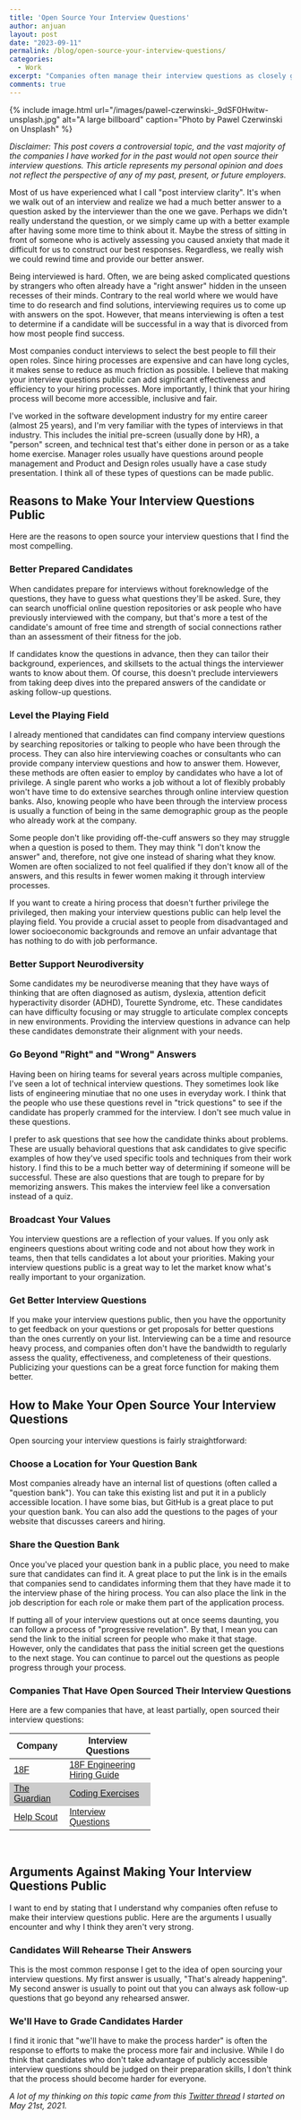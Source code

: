 ```yaml
---
title: 'Open Source Your Interview Questions'
author: anjuan
layout: post
date: "2023-09-11"
permalink: /blog/open-source-your-interview-questions/
categories:
  - Work
excerpt: "Companies often manage their interview questions as closely guarded secrets, but open sourcing them can make hiring processes more accessible, inclusive, and fair."
comments: true
---
```


{% include image.html url="/images/pawel-czerwinski-_9dSF0Hwitw-unsplash.jpg" alt="A large billboard" caption="Photo by Pawel Czerwinski on Unsplash" %}

*Disclaimer: This post covers a controversial topic, and the vast majority of the companies I have worked for in the past would not open source their interview questions. This article represents my personal opinion and does not reflect the perspective of any of my past, present, or future employers.*

Most of us have experienced what I call "post interview clarity". It's when we walk out of an interview and realize we had a much better answer to a question asked by the interviewer than the one we gave. Perhaps we didn't really understand the question, or we simply came up with a better example after having some more time to think about it. Maybe the stress of sitting in front of someone who is actively assessing you caused anxiety that made it difficult for us to construct our best responses. Regardless, we really wish we could rewind time and provide our better answer.

Being interviewed is hard. Often, we are being asked complicated questions by strangers who often already have a "right answer" hidden in the unseen recesses of their minds. Contrary to the real world where we would have time to do research and find solutions, interviewing requires us to come up with answers on the spot. However, that means interviewing is often a test to determine if a candidate will be successful in a way that is divorced from how most people find success.

Most companies conduct interviews to select the best people to fill their open roles. Since hiring processes are expensive and can have long cycles, it makes sense to reduce as much friction as possible. I believe that making your interview questions public can add significant effectiveness and efficiency to your hiring processes. More importantly, I think that your hiring process will become more accessible, inclusive and fair.

I've worked in the software development industry for my entire career (almost 25 years), and I'm very familiar with the types of interviews in that industry. This includes the initial pre-screen (usually done by HR), a "person" screen, and technical test that's either done in person or as a take home exercise. Manager roles usually have questions around people management and Product and Design roles usually have a case study presentation. I think all of these types of questions can be made public.

## **Reasons to Make Your Interview Questions Public**

Here are the reasons to open source your interview questions that I find the most compelling.

### **Better Prepared Candidates**

When candidates prepare for interviews without foreknowledge of the questions, they have to guess what questions they'll be asked. Sure, they can search unofficial online question repositories or ask people who have previously interviewed with the company, but that's more a test of the candidate's amount of free time and strength of social connections rather than an assessment of their fitness for the job.

If candidates know the questions in advance, then they can tailor their background, experiences, and skillsets to the actual things the interviewer wants to know about them. Of course, this doesn't preclude interviewers from taking deep dives into the prepared answers of the candidate or asking follow-up questions.

### **Level the Playing Field**

I already mentioned that candidates can find company interview questions by searching repositories or talking to people who have been through the process. They can also hire interviewing coaches or consultants who can provide company interview questions and how to answer them. However, these methods are often easier to employ by candidates who have a lot of privilege. A single parent who works a job without a lot of flexibly probably won't have time to do extensive searches through online interview question banks. Also, knowing people who have been through the interview process is usually a function of being in the same demographic group as the people who already work at the company.

Some people don't like providing off-the-cuff answers so they may struggle when a question is posed to them. They may think "I don't know the answer" and, therefore, not give one instead of sharing what they know. Women are often socialized to not feel qualified if they don't know all of the answers, and this results in fewer women making it through interview processes.

If you want to create a hiring process that doesn't further privilege the privileged, then making your interview questions public can help level the playing field. You provide a crucial asset to people from disadvantaged and lower socioeconomic backgrounds and remove an unfair advantage that has nothing to do with job performance.

### **Better Support Neurodiversity**

Some candidates my be neurodiverse meaning that they have ways of thinking that are often diagnosed as autism, dyslexia, attention deficit hyperactivity disorder (ADHD), Tourette Syndrome, etc. These candidates can have difficulty focusing or may struggle to articulate complex concepts in new environments. Providing the interview questions in advance can help these candidates demonstrate their alignment with your needs.

### **Go Beyond "Right" and "Wrong" Answers**

Having been on hiring teams for several years across multiple companies, I've seen a lot of technical interview questions. They sometimes look like lists of engineering minutiae that no one uses in everyday work. I think that the people who use these questions revel in "trick questions" to see if the candidate has properly crammed for the interview. I don't see much value in these questions.

I prefer to ask questions that see how the candidate thinks about problems. These are usually behavioral questions that ask candidates to give specific examples of how they've used specific tools and techniques from their work history. I find this to be a much better way of determining if someone will be successful. These are also questions that are tough to prepare for by memorizing answers. This makes the interview feel like a conversation instead of a quiz.

### **Broadcast Your Values**

You interview questions are a reflection of your values. If you only ask engineers questions about writing code and not about how they work in teams, then that tells candidates a lot about your priorities. Making your interview questions public is a great way to let the market know what's really important to your organization.

### **Get Better Interview Questions**

If you make your interview questions public, then you have the opportunity to get feedback on your questions or get proposals for better questions than the ones currently on your list. Interviewing can be a time and resource heavy process, and companies often don't have the bandwidth to regularly assess the quality, effectiveness, and completeness of their questions. Publicizing your questions can be a great force function for making them better.

## **How to Make Your Open Source Your Interview Questions**

Open sourcing your interview questions is fairly straightforward:

### **Choose a Location for Your Question Bank**

Most companies already have an internal list of questions (often called a "question bank"). You can take this existing list and put it in a publicly accessible location. I have some bias, but GitHub is a great place to put your question bank. You can also add the questions to the pages of your website that discusses careers and hiring.

### **Share the Question Bank**

Once you've placed your question bank in a public place, you need to make sure that candidates can find it. A great place to put the link is in the emails that companies send to candidates informing them that they have made it to the interview phase of the hiring process.  You can also place the link in the job description for each role or make them part of the application process.

If putting all of your interview questions out at once seems daunting, you can follow a process of "progressive revelation". By that, I mean you can send the link to the initial screen for people who make it that stage. However, only the candidates that pass the initial screen get the questions to the next stage. You can continue to parcel out the questions as people progress through your process.

### **Companies That Have Open Sourced Their Interview Questions**

Here are a few companies that have, at least partially, open sourced their interview questions:

<html>
<head>
<style>
table {
    font-family: arial, sans-serif;
    border-collapse: collapse;
    width: 50%;
}

td, th {
    border: 3px solid #dddddd;
    text-align: left;
    padding: 8px;
}

tr:nth-child(odd) {background: #FFF}
tr:nth-child(even) {background: #CCC}


</style>
</head>
<body>

</body>
</html>

| Company                                        | Interview Questions                                                     |
|------------------------------------------------|-------------------------------------------------------------------------|
|[18F](https://18f.gsa.gov/)                     | [18F Engineering Hiring Guide](https://eng-hiring.18f.gov/)             |
|[The Guardian](https://www.theguardian.com/us)  | [Coding Exercises](https://github.com/guardian/coding-exercises)        |
|[Help Scout](https://www.helpscout.com/)        | [Interview Questions](https://github.com/helpscout/interview-questions) |

<br>

## **Arguments Against Making Your Interview Questions Public**

I want to end by stating that I understand why companies often refuse to make their interview questions public. Here are the arguments I usually encounter and why I think they aren't very strong.

### **Candidates Will Rehearse Their Answers**

This is the most common response I get to the idea of open sourcing your interview questions. My first answer is usually, "That's already happening". My second answer is usually to point out that you can always ask follow-up questions that go beyond any rehearsed answer.

### **We'll Have to Grade Candidates Harder**

I find it ironic that "we'll have to make the process harder" is often the response to efforts to make the process more fair and inclusive. While I do think that candidates who don't take advantage of publicly accessible interview questions should be judged on their preparation skills, I don't think that the process should become harder for everyone.


*A lot of my thinking on this topic came from this [Twitter thread](https://twitter.com/anjuan/status/1395827520755351555?s=21&t=gqFwHtFPHKh5FbLTuw8JLg) I started on May 21st, 2021.*